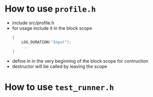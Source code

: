 # How to use ```profile.h```

- include src/profile.h
- for usage include it in the block scope 
    ```cpp
    {
        LOG_DURATION("Input");
        ...
    }
    ```
-  define in in the very beginning of the block scope for contruction
-  destructor will be called by leaving the scope


# How to use ```test_runner.h```